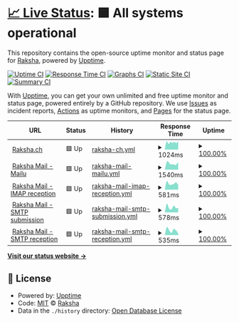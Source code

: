# [📈 Live Status](https://status.raksha.ch): <!--live status--> **🟩 All systems operational**

This repository contains the open-source uptime monitor and status page for [Raksha](https://raksha.ch/), powered by [Upptime](https://github.com/upptime/upptime).

[![Uptime CI](https://github.com/Raksha-ch/upptime/workflows/Uptime%20CI/badge.svg)](https://github.com/Raksha-ch/upptime/actions?query=workflow%3A%22Uptime+CI%22)
[![Response Time CI](https://github.com/Raksha-ch/upptime/workflows/Response%20Time%20CI/badge.svg)](https://github.com/Raksha-ch/upptime/actions?query=workflow%3A%22Response+Time+CI%22)
[![Graphs CI](https://github.com/Raksha-ch/upptime/workflows/Graphs%20CI/badge.svg)](https://github.com/Raksha-ch/upptime/actions?query=workflow%3A%22Graphs+CI%22)
[![Static Site CI](https://github.com/Raksha-ch/upptime/workflows/Static%20Site%20CI/badge.svg)](https://github.com/Raksha-ch/upptime/actions?query=workflow%3A%22Static+Site+CI%22)
[![Summary CI](https://github.com/Raksha-ch/upptime/workflows/Summary%20CI/badge.svg)](https://github.com/Raksha-ch/upptime/actions?query=workflow%3A%22Summary+CI%22)

With [Upptime](https://upptime.js.org), you can get your own unlimited and free uptime monitor and status page, powered entirely by a GitHub repository. We use [Issues](https://github.com/Raksha-ch/upptime/issues) as incident reports, [Actions](https://github.com/Raksha-ch/upptime/actions) as uptime monitors, and [Pages](https://status.raksha.ch) for the status page.

<!--start: status pages-->
<!-- This summary is generated by Upptime (https://github.com/upptime/upptime) -->
<!-- Do not edit this manually, your changes will be overwritten -->
<!-- prettier-ignore -->
| URL | Status | History | Response Time | Uptime |
| --- | ------ | ------- | ------------- | ------ |
| <img alt="" src="https://icons.duckduckgo.com/ip3/raksha.ch.ico" height="13"> [Raksha.ch](https://raksha.ch) | 🟩 Up | [raksha-ch.yml](https://github.com/Raksha-ch/upptime/commits/HEAD/history/raksha-ch.yml) | <details><summary><img alt="Response time graph" src="./graphs/raksha-ch/response-time-week.png" height="20"> 1024ms</summary><br><a href="https://status.raksha.ch/history/raksha-ch"><img alt="Response time 1024" src="https://img.shields.io/endpoint?url=https%3A%2F%2Fraw.githubusercontent.com%2FRaksha-ch%2Fupptime%2FHEAD%2Fapi%2Fraksha-ch%2Fresponse-time.json"></a><br><a href="https://status.raksha.ch/history/raksha-ch"><img alt="24-hour response time 1024" src="https://img.shields.io/endpoint?url=https%3A%2F%2Fraw.githubusercontent.com%2FRaksha-ch%2Fupptime%2FHEAD%2Fapi%2Fraksha-ch%2Fresponse-time-day.json"></a><br><a href="https://status.raksha.ch/history/raksha-ch"><img alt="7-day response time 1024" src="https://img.shields.io/endpoint?url=https%3A%2F%2Fraw.githubusercontent.com%2FRaksha-ch%2Fupptime%2FHEAD%2Fapi%2Fraksha-ch%2Fresponse-time-week.json"></a><br><a href="https://status.raksha.ch/history/raksha-ch"><img alt="30-day response time 1024" src="https://img.shields.io/endpoint?url=https%3A%2F%2Fraw.githubusercontent.com%2FRaksha-ch%2Fupptime%2FHEAD%2Fapi%2Fraksha-ch%2Fresponse-time-month.json"></a><br><a href="https://status.raksha.ch/history/raksha-ch"><img alt="1-year response time 1024" src="https://img.shields.io/endpoint?url=https%3A%2F%2Fraw.githubusercontent.com%2FRaksha-ch%2Fupptime%2FHEAD%2Fapi%2Fraksha-ch%2Fresponse-time-year.json"></a></details> | <details><summary><a href="https://status.raksha.ch/history/raksha-ch">100.00%</a></summary><a href="https://status.raksha.ch/history/raksha-ch"><img alt="All-time uptime 100.00%" src="https://img.shields.io/endpoint?url=https%3A%2F%2Fraw.githubusercontent.com%2FRaksha-ch%2Fupptime%2FHEAD%2Fapi%2Fraksha-ch%2Fuptime.json"></a><br><a href="https://status.raksha.ch/history/raksha-ch"><img alt="24-hour uptime 100.00%" src="https://img.shields.io/endpoint?url=https%3A%2F%2Fraw.githubusercontent.com%2FRaksha-ch%2Fupptime%2FHEAD%2Fapi%2Fraksha-ch%2Fuptime-day.json"></a><br><a href="https://status.raksha.ch/history/raksha-ch"><img alt="7-day uptime 100.00%" src="https://img.shields.io/endpoint?url=https%3A%2F%2Fraw.githubusercontent.com%2FRaksha-ch%2Fupptime%2FHEAD%2Fapi%2Fraksha-ch%2Fuptime-week.json"></a><br><a href="https://status.raksha.ch/history/raksha-ch"><img alt="30-day uptime 100.00%" src="https://img.shields.io/endpoint?url=https%3A%2F%2Fraw.githubusercontent.com%2FRaksha-ch%2Fupptime%2FHEAD%2Fapi%2Fraksha-ch%2Fuptime-month.json"></a><br><a href="https://status.raksha.ch/history/raksha-ch"><img alt="1-year uptime 100.00%" src="https://img.shields.io/endpoint?url=https%3A%2F%2Fraw.githubusercontent.com%2FRaksha-ch%2Fupptime%2FHEAD%2Fapi%2Fraksha-ch%2Fuptime-year.json"></a></details>
| <img alt="" src="https://icons.duckduckgo.com/ip3/mail.raksha.ch.ico" height="13"> [Raksha Mail - Mailu](https://mail.raksha.ch) | 🟩 Up | [raksha-mail-mailu.yml](https://github.com/Raksha-ch/upptime/commits/HEAD/history/raksha-mail-mailu.yml) | <details><summary><img alt="Response time graph" src="./graphs/raksha-mail-mailu/response-time-week.png" height="20"> 1540ms</summary><br><a href="https://status.raksha.ch/history/raksha-mail-mailu"><img alt="Response time 1540" src="https://img.shields.io/endpoint?url=https%3A%2F%2Fraw.githubusercontent.com%2FRaksha-ch%2Fupptime%2FHEAD%2Fapi%2Fraksha-mail-mailu%2Fresponse-time.json"></a><br><a href="https://status.raksha.ch/history/raksha-mail-mailu"><img alt="24-hour response time 1540" src="https://img.shields.io/endpoint?url=https%3A%2F%2Fraw.githubusercontent.com%2FRaksha-ch%2Fupptime%2FHEAD%2Fapi%2Fraksha-mail-mailu%2Fresponse-time-day.json"></a><br><a href="https://status.raksha.ch/history/raksha-mail-mailu"><img alt="7-day response time 1540" src="https://img.shields.io/endpoint?url=https%3A%2F%2Fraw.githubusercontent.com%2FRaksha-ch%2Fupptime%2FHEAD%2Fapi%2Fraksha-mail-mailu%2Fresponse-time-week.json"></a><br><a href="https://status.raksha.ch/history/raksha-mail-mailu"><img alt="30-day response time 1540" src="https://img.shields.io/endpoint?url=https%3A%2F%2Fraw.githubusercontent.com%2FRaksha-ch%2Fupptime%2FHEAD%2Fapi%2Fraksha-mail-mailu%2Fresponse-time-month.json"></a><br><a href="https://status.raksha.ch/history/raksha-mail-mailu"><img alt="1-year response time 1540" src="https://img.shields.io/endpoint?url=https%3A%2F%2Fraw.githubusercontent.com%2FRaksha-ch%2Fupptime%2FHEAD%2Fapi%2Fraksha-mail-mailu%2Fresponse-time-year.json"></a></details> | <details><summary><a href="https://status.raksha.ch/history/raksha-mail-mailu">100.00%</a></summary><a href="https://status.raksha.ch/history/raksha-mail-mailu"><img alt="All-time uptime 100.00%" src="https://img.shields.io/endpoint?url=https%3A%2F%2Fraw.githubusercontent.com%2FRaksha-ch%2Fupptime%2FHEAD%2Fapi%2Fraksha-mail-mailu%2Fuptime.json"></a><br><a href="https://status.raksha.ch/history/raksha-mail-mailu"><img alt="24-hour uptime 100.00%" src="https://img.shields.io/endpoint?url=https%3A%2F%2Fraw.githubusercontent.com%2FRaksha-ch%2Fupptime%2FHEAD%2Fapi%2Fraksha-mail-mailu%2Fuptime-day.json"></a><br><a href="https://status.raksha.ch/history/raksha-mail-mailu"><img alt="7-day uptime 100.00%" src="https://img.shields.io/endpoint?url=https%3A%2F%2Fraw.githubusercontent.com%2FRaksha-ch%2Fupptime%2FHEAD%2Fapi%2Fraksha-mail-mailu%2Fuptime-week.json"></a><br><a href="https://status.raksha.ch/history/raksha-mail-mailu"><img alt="30-day uptime 100.00%" src="https://img.shields.io/endpoint?url=https%3A%2F%2Fraw.githubusercontent.com%2FRaksha-ch%2Fupptime%2FHEAD%2Fapi%2Fraksha-mail-mailu%2Fuptime-month.json"></a><br><a href="https://status.raksha.ch/history/raksha-mail-mailu"><img alt="1-year uptime 100.00%" src="https://img.shields.io/endpoint?url=https%3A%2F%2Fraw.githubusercontent.com%2FRaksha-ch%2Fupptime%2FHEAD%2Fapi%2Fraksha-mail-mailu%2Fuptime-year.json"></a></details>
| <img alt="" src="https://icons.duckduckgo.com/ip3/null.ico" height="13"> [Raksha Mail - IMAP reception](mail.raksha.ch) | 🟩 Up | [raksha-mail-imap-reception.yml](https://github.com/Raksha-ch/upptime/commits/HEAD/history/raksha-mail-imap-reception.yml) | <details><summary><img alt="Response time graph" src="./graphs/raksha-mail-imap-reception/response-time-week.png" height="20"> 581ms</summary><br><a href="https://status.raksha.ch/history/raksha-mail-imap-reception"><img alt="Response time 581" src="https://img.shields.io/endpoint?url=https%3A%2F%2Fraw.githubusercontent.com%2FRaksha-ch%2Fupptime%2FHEAD%2Fapi%2Fraksha-mail-imap-reception%2Fresponse-time.json"></a><br><a href="https://status.raksha.ch/history/raksha-mail-imap-reception"><img alt="24-hour response time 581" src="https://img.shields.io/endpoint?url=https%3A%2F%2Fraw.githubusercontent.com%2FRaksha-ch%2Fupptime%2FHEAD%2Fapi%2Fraksha-mail-imap-reception%2Fresponse-time-day.json"></a><br><a href="https://status.raksha.ch/history/raksha-mail-imap-reception"><img alt="7-day response time 581" src="https://img.shields.io/endpoint?url=https%3A%2F%2Fraw.githubusercontent.com%2FRaksha-ch%2Fupptime%2FHEAD%2Fapi%2Fraksha-mail-imap-reception%2Fresponse-time-week.json"></a><br><a href="https://status.raksha.ch/history/raksha-mail-imap-reception"><img alt="30-day response time 581" src="https://img.shields.io/endpoint?url=https%3A%2F%2Fraw.githubusercontent.com%2FRaksha-ch%2Fupptime%2FHEAD%2Fapi%2Fraksha-mail-imap-reception%2Fresponse-time-month.json"></a><br><a href="https://status.raksha.ch/history/raksha-mail-imap-reception"><img alt="1-year response time 581" src="https://img.shields.io/endpoint?url=https%3A%2F%2Fraw.githubusercontent.com%2FRaksha-ch%2Fupptime%2FHEAD%2Fapi%2Fraksha-mail-imap-reception%2Fresponse-time-year.json"></a></details> | <details><summary><a href="https://status.raksha.ch/history/raksha-mail-imap-reception">100.00%</a></summary><a href="https://status.raksha.ch/history/raksha-mail-imap-reception"><img alt="All-time uptime 100.00%" src="https://img.shields.io/endpoint?url=https%3A%2F%2Fraw.githubusercontent.com%2FRaksha-ch%2Fupptime%2FHEAD%2Fapi%2Fraksha-mail-imap-reception%2Fuptime.json"></a><br><a href="https://status.raksha.ch/history/raksha-mail-imap-reception"><img alt="24-hour uptime 100.00%" src="https://img.shields.io/endpoint?url=https%3A%2F%2Fraw.githubusercontent.com%2FRaksha-ch%2Fupptime%2FHEAD%2Fapi%2Fraksha-mail-imap-reception%2Fuptime-day.json"></a><br><a href="https://status.raksha.ch/history/raksha-mail-imap-reception"><img alt="7-day uptime 100.00%" src="https://img.shields.io/endpoint?url=https%3A%2F%2Fraw.githubusercontent.com%2FRaksha-ch%2Fupptime%2FHEAD%2Fapi%2Fraksha-mail-imap-reception%2Fuptime-week.json"></a><br><a href="https://status.raksha.ch/history/raksha-mail-imap-reception"><img alt="30-day uptime 100.00%" src="https://img.shields.io/endpoint?url=https%3A%2F%2Fraw.githubusercontent.com%2FRaksha-ch%2Fupptime%2FHEAD%2Fapi%2Fraksha-mail-imap-reception%2Fuptime-month.json"></a><br><a href="https://status.raksha.ch/history/raksha-mail-imap-reception"><img alt="1-year uptime 100.00%" src="https://img.shields.io/endpoint?url=https%3A%2F%2Fraw.githubusercontent.com%2FRaksha-ch%2Fupptime%2FHEAD%2Fapi%2Fraksha-mail-imap-reception%2Fuptime-year.json"></a></details>
| <img alt="" src="https://icons.duckduckgo.com/ip3/null.ico" height="13"> [Raksha Mail - SMTP submission](mail.raksha.ch) | 🟩 Up | [raksha-mail-smtp-submission.yml](https://github.com/Raksha-ch/upptime/commits/HEAD/history/raksha-mail-smtp-submission.yml) | <details><summary><img alt="Response time graph" src="./graphs/raksha-mail-smtp-submission/response-time-week.png" height="20"> 578ms</summary><br><a href="https://status.raksha.ch/history/raksha-mail-smtp-submission"><img alt="Response time 578" src="https://img.shields.io/endpoint?url=https%3A%2F%2Fraw.githubusercontent.com%2FRaksha-ch%2Fupptime%2FHEAD%2Fapi%2Fraksha-mail-smtp-submission%2Fresponse-time.json"></a><br><a href="https://status.raksha.ch/history/raksha-mail-smtp-submission"><img alt="24-hour response time 578" src="https://img.shields.io/endpoint?url=https%3A%2F%2Fraw.githubusercontent.com%2FRaksha-ch%2Fupptime%2FHEAD%2Fapi%2Fraksha-mail-smtp-submission%2Fresponse-time-day.json"></a><br><a href="https://status.raksha.ch/history/raksha-mail-smtp-submission"><img alt="7-day response time 578" src="https://img.shields.io/endpoint?url=https%3A%2F%2Fraw.githubusercontent.com%2FRaksha-ch%2Fupptime%2FHEAD%2Fapi%2Fraksha-mail-smtp-submission%2Fresponse-time-week.json"></a><br><a href="https://status.raksha.ch/history/raksha-mail-smtp-submission"><img alt="30-day response time 578" src="https://img.shields.io/endpoint?url=https%3A%2F%2Fraw.githubusercontent.com%2FRaksha-ch%2Fupptime%2FHEAD%2Fapi%2Fraksha-mail-smtp-submission%2Fresponse-time-month.json"></a><br><a href="https://status.raksha.ch/history/raksha-mail-smtp-submission"><img alt="1-year response time 578" src="https://img.shields.io/endpoint?url=https%3A%2F%2Fraw.githubusercontent.com%2FRaksha-ch%2Fupptime%2FHEAD%2Fapi%2Fraksha-mail-smtp-submission%2Fresponse-time-year.json"></a></details> | <details><summary><a href="https://status.raksha.ch/history/raksha-mail-smtp-submission">100.00%</a></summary><a href="https://status.raksha.ch/history/raksha-mail-smtp-submission"><img alt="All-time uptime 100.00%" src="https://img.shields.io/endpoint?url=https%3A%2F%2Fraw.githubusercontent.com%2FRaksha-ch%2Fupptime%2FHEAD%2Fapi%2Fraksha-mail-smtp-submission%2Fuptime.json"></a><br><a href="https://status.raksha.ch/history/raksha-mail-smtp-submission"><img alt="24-hour uptime 100.00%" src="https://img.shields.io/endpoint?url=https%3A%2F%2Fraw.githubusercontent.com%2FRaksha-ch%2Fupptime%2FHEAD%2Fapi%2Fraksha-mail-smtp-submission%2Fuptime-day.json"></a><br><a href="https://status.raksha.ch/history/raksha-mail-smtp-submission"><img alt="7-day uptime 100.00%" src="https://img.shields.io/endpoint?url=https%3A%2F%2Fraw.githubusercontent.com%2FRaksha-ch%2Fupptime%2FHEAD%2Fapi%2Fraksha-mail-smtp-submission%2Fuptime-week.json"></a><br><a href="https://status.raksha.ch/history/raksha-mail-smtp-submission"><img alt="30-day uptime 100.00%" src="https://img.shields.io/endpoint?url=https%3A%2F%2Fraw.githubusercontent.com%2FRaksha-ch%2Fupptime%2FHEAD%2Fapi%2Fraksha-mail-smtp-submission%2Fuptime-month.json"></a><br><a href="https://status.raksha.ch/history/raksha-mail-smtp-submission"><img alt="1-year uptime 100.00%" src="https://img.shields.io/endpoint?url=https%3A%2F%2Fraw.githubusercontent.com%2FRaksha-ch%2Fupptime%2FHEAD%2Fapi%2Fraksha-mail-smtp-submission%2Fuptime-year.json"></a></details>
| <img alt="" src="https://icons.duckduckgo.com/ip3/null.ico" height="13"> [Raksha Mail - SMTP reception](mail.raksha.ch) | 🟩 Up | [raksha-mail-smtp-reception.yml](https://github.com/Raksha-ch/upptime/commits/HEAD/history/raksha-mail-smtp-reception.yml) | <details><summary><img alt="Response time graph" src="./graphs/raksha-mail-smtp-reception/response-time-week.png" height="20"> 535ms</summary><br><a href="https://status.raksha.ch/history/raksha-mail-smtp-reception"><img alt="Response time 535" src="https://img.shields.io/endpoint?url=https%3A%2F%2Fraw.githubusercontent.com%2FRaksha-ch%2Fupptime%2FHEAD%2Fapi%2Fraksha-mail-smtp-reception%2Fresponse-time.json"></a><br><a href="https://status.raksha.ch/history/raksha-mail-smtp-reception"><img alt="24-hour response time 535" src="https://img.shields.io/endpoint?url=https%3A%2F%2Fraw.githubusercontent.com%2FRaksha-ch%2Fupptime%2FHEAD%2Fapi%2Fraksha-mail-smtp-reception%2Fresponse-time-day.json"></a><br><a href="https://status.raksha.ch/history/raksha-mail-smtp-reception"><img alt="7-day response time 535" src="https://img.shields.io/endpoint?url=https%3A%2F%2Fraw.githubusercontent.com%2FRaksha-ch%2Fupptime%2FHEAD%2Fapi%2Fraksha-mail-smtp-reception%2Fresponse-time-week.json"></a><br><a href="https://status.raksha.ch/history/raksha-mail-smtp-reception"><img alt="30-day response time 535" src="https://img.shields.io/endpoint?url=https%3A%2F%2Fraw.githubusercontent.com%2FRaksha-ch%2Fupptime%2FHEAD%2Fapi%2Fraksha-mail-smtp-reception%2Fresponse-time-month.json"></a><br><a href="https://status.raksha.ch/history/raksha-mail-smtp-reception"><img alt="1-year response time 535" src="https://img.shields.io/endpoint?url=https%3A%2F%2Fraw.githubusercontent.com%2FRaksha-ch%2Fupptime%2FHEAD%2Fapi%2Fraksha-mail-smtp-reception%2Fresponse-time-year.json"></a></details> | <details><summary><a href="https://status.raksha.ch/history/raksha-mail-smtp-reception">100.00%</a></summary><a href="https://status.raksha.ch/history/raksha-mail-smtp-reception"><img alt="All-time uptime 100.00%" src="https://img.shields.io/endpoint?url=https%3A%2F%2Fraw.githubusercontent.com%2FRaksha-ch%2Fupptime%2FHEAD%2Fapi%2Fraksha-mail-smtp-reception%2Fuptime.json"></a><br><a href="https://status.raksha.ch/history/raksha-mail-smtp-reception"><img alt="24-hour uptime 100.00%" src="https://img.shields.io/endpoint?url=https%3A%2F%2Fraw.githubusercontent.com%2FRaksha-ch%2Fupptime%2FHEAD%2Fapi%2Fraksha-mail-smtp-reception%2Fuptime-day.json"></a><br><a href="https://status.raksha.ch/history/raksha-mail-smtp-reception"><img alt="7-day uptime 100.00%" src="https://img.shields.io/endpoint?url=https%3A%2F%2Fraw.githubusercontent.com%2FRaksha-ch%2Fupptime%2FHEAD%2Fapi%2Fraksha-mail-smtp-reception%2Fuptime-week.json"></a><br><a href="https://status.raksha.ch/history/raksha-mail-smtp-reception"><img alt="30-day uptime 100.00%" src="https://img.shields.io/endpoint?url=https%3A%2F%2Fraw.githubusercontent.com%2FRaksha-ch%2Fupptime%2FHEAD%2Fapi%2Fraksha-mail-smtp-reception%2Fuptime-month.json"></a><br><a href="https://status.raksha.ch/history/raksha-mail-smtp-reception"><img alt="1-year uptime 100.00%" src="https://img.shields.io/endpoint?url=https%3A%2F%2Fraw.githubusercontent.com%2FRaksha-ch%2Fupptime%2FHEAD%2Fapi%2Fraksha-mail-smtp-reception%2Fuptime-year.json"></a></details>

<!--end: status pages-->

[**Visit our status website →**](https://status.raksha.ch)

## 📄 License

- Powered by: [Upptime](https://github.com/upptime/upptime)
- Code: [MIT](./LICENSE) © [Raksha](https://raksha.ch/)
- Data in the `./history` directory: [Open Database License](https://opendatacommons.org/licenses/odbl/1-0/)
